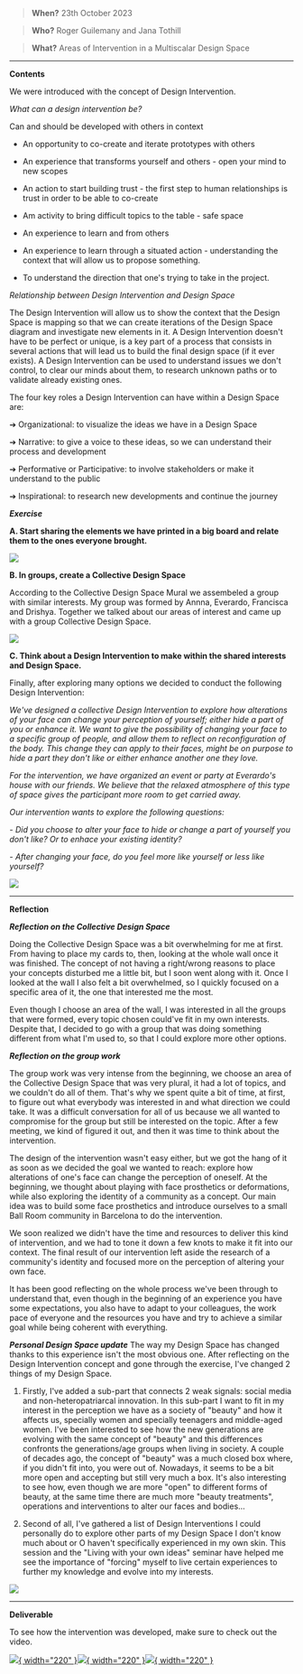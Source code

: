 

> **When?** 23th October 2023

> **Who?** Roger Guilemany and Jana Tothill

> **What?** Areas of Intervention in a Multiscalar Design Space

_________________________
**Contents**

We were introduced with the concept of Design Intervention.

_What can a design intervention be?_

Can and should be developed with others in context
- An opportunity to co-create and iterate prototypes with others

- An experience that transforms yourself and others - open your mind to new scopes

- An action to start building trust - the first step to human relationships is trust in order to be able to co-create

- Am activity to bring difficult topics to the table - safe space

- An experience to learn and from others

- An experience to learn through a situated action - understanding the context that will allow us to propose something.

- To understand the direction that one's trying to take in the project.


_Relationship between Design Intervention and Design Space_

The Design Intervention will allow us to show the context that the Design Space is mapping so that we can create iterations of the Design Space diagram and investigate new elements in it. A Design Intervention doesn't have to be perfect or unique, is a key part of a process that consists in several actions that will lead us to build the final design space (if it ever exists). A Design Intervention can be used to understand issues we don't control, to clear our minds about them, to research unknown paths or to validate already existing ones.

The four key roles a Design Intervention can have within a Design Space are:

➔ Organizational: to visualize the ideas we have in a Design Space

➔ Narrative: to give a voice to these ideas, so we can understand their process and development

➔ Performative or Participative: to involve stakeholders or make it understand to the public

➔ Inspirational: to research new developments and continue the journey


**_Exercise_**

**A. Start sharing the elements we have printed in a big board and relate them to the ones everyone brought.**

![](../images/Design%20Studio/CollectiveDesignSpaceMural.jpg)

**B. In groups, create a Collective Design Space**

According to the Collective Design Space Mural we assembeled a group with similar interests. My group was formed by Annna, Everardo, Francisca and Drishya. Together we talked about our areas of interest and came up with a group Collective Design Space.

![](../images/Design%20Studio/GroupCollectiveDesignSpace.jpg)

**C. Think about a Design Intervention to make within the shared interests and Design Space.**

Finally, after exploring many options we decided to conduct the following Design Intervention:

_We've designed a collective Design Intervention to explore how alterations of your face can change your perception of yourself; either hide a part of you or enhance it. We want to give the possibility of changing your face to a specific group of people, and allow them to reflect on reconfiguration of the body. This change they can apply to their faces, might be on purpose to hide a part they don't like or either enhance another one they love._

_For the intervention, we have organized an event or party at Everardo's house with our friends. We believe that the relaxed atmosphere of this type of space gives the participant more room to get carried away._

_Our intervention wants to explore the following questions:_

_- Did you choose to alter your face to hide or change a part of yourself you don't like? Or to enhace your existing identity?_

_- After changing your face, do you feel more like yourself or less like yourself?_

![](../images/Design%20Studio/DesignInterventionGIF.gif)



______________________________
**Reflection**

**_Reflection on the Collective Design Space_**

Doing the Collective Design Space was a bit overwhelming for me at first. From having to place my cards to, then, looking at the whole wall once it was finished. The concept of not having a right/wrong reasons to place your concepts disturbed me a little bit, but I soon went along with it. Once I looked at the wall I also felt a bit overwhelmed, so I quickly focused on a specific area of it, the one that interested me the most.

Even though I choose an area of the wall, I was interested in all the groups that were formed, every topic chosen could've fit in my own interests. Despite that, I decided to go with a group that was doing something different from what I'm used to, so that I could explore more other options.


**_Reflection on the group work_**

The group work was very intense from the beginning, we choose an area of the Collective Design Space that was very plural, it had a lot of topics, and we couldn't do all of them. That's why we spent quite a bit of time, at first, to figure out what everybody was interested in and what direction we could take. It was a difficult conversation for all of us because we all wanted to compromise for the group but still be interested on the topic. After a few meeting, we kind of figured it out, and then it was time to think about the intervention.

The design of the intervention wasn't easy either, but we got the hang of it as soon as we decided the goal we wanted to reach: explore how alterations of one's face can change the perception of oneself. At the beginning, we thought about playing with face prosthetics or deformations, while also exploring the identity of a community as a concept. Our main idea was to build some face prosthetics and introduce ourselves to a small Ball Room community in Barcelona to do the intervention.

We soon realized we didn't have the time and resources to deliver this kind of intervention, and we had to tone it down a few knots to make it fit into our context. The final result of our intervention left aside the research of a community's identity and focused more on the perception of altering your own face.

It has been good reflecting on the whole process we've been through to understand that, even though in the beginning of an experience you have some expectations, you also have to adapt to your colleagues, the work pace of everyone and the resources you have and try to achieve a similar goal while being coherent with everything.

**_Personal Design Space update_**
The way my Design Space has changed thanks to this experience isn't the most obvious one. After reflecting on the Design Intervention concept and gone through the exercise, I've changed 2 things of my Design Space.

1. Firstly, I've added a sub-part that connects 2 weak signals: social media and non-heteropatriarcal innovation. In this sub-part I want to fit in my interest in the perception we have as a society of "beauty" and how it affects us, specially women and specially teenagers and middle-aged women. I've been interested to see how the new generations are evolving with the same concept of "beauty" and this differences confronts the generations/age groups when living in society. A couple of decades ago, the concept of "beauty" was a much closed box where, if you didn't fit into, you were out of. Nowadays, it seems to be a bit more open and accepting but still very much a box. It's also interesting to see how, even though we are more "open" to different forms of beauty, at the same time there are much more "beauty treatments", operations and interventions to alter our faces and bodies...

2. Second of all, I've gathered a list of Design Interventions I could personally do to explore other parts of my Design Space I don't know much about or O haven't specifically experienced in my own skin. This session and the "Living with your own ideas" seminar have helped me see the importance of "forcing" myself to live certain experiences to further my knowledge and evolve into my interests.

![](../images/Design%20Studio/UpdatedDesignSpace.jpg)

__________________
**Deliverable**

To see how the intervention was developed, make sure to check out the video.

[![](../images/Design%20Studio/CollageDesignIntervention.jpg){ width="220" }![](../images/Design%20Studio/CollageDesignIntervention.jpg){ width="220" }![](../images/Design%20Studio/CollageDesignIntervention.jpg){ width="220" }](https://www.youtube.com/watch?v=1zEIuTPho34)
